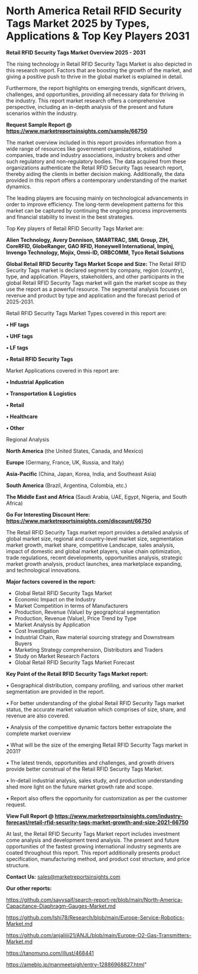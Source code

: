 # North America Retail RFID Security Tags Market 2025 by Types, Applications & Top Key Players 2031

<Strong> Retail RFID Security Tags Market Overview 2025 - 2031</strong>

The rising technology in Retail RFID Security Tags Market is also depicted in this research report. Factors that are boosting the growth of the market, and giving a positive push to thrive in the global market is explained in detail.

Furthermore, the report highlights on emerging trends, significant drivers, challenges, and opportunities, providing all necessary data for thriving in the industry. This report market research offers a comprehensive perspective, including an in-depth analysis of the present and future scenarios within the industry.

<strong>Request Sample Report @ <a href=https://www.marketreportsinsights.com/sample/66750>https://www.marketreportsinsights.com/sample/66750</a></strong>

The market overview included in this report provides information from a wide range of resources like government organizations, established companies, trade and industry associations, industry brokers and other such regulatory and non-regulatory bodies. The data acquired from these organizations authenticate the Retail RFID Security Tags research report, thereby aiding the clients in better decision making. Additionally, the data provided in this report offers a contemporary understanding of the market dynamics.

The leading players are focusing mainly on technological advancements in order to improve efficiency. The long-term development patterns for this market can be captured by continuing the ongoing process improvements and financial stability to invest in the best strategies.

Top Key players of Retail RFID Security Tags Market are:

<strong>Alien Technology, Avery Dennison, SMARTRAC, SML Group, ZIH, CoreRFID, GlobeRanger, GAO RFID, Honeywell International, Impinj, Invengo Technology, Mojix, Omni-ID, ORBCOMM, Tyco Retail Solutions</strong>

<strong><b>Global Retail RFID Security Tags Market Scope and Size:</b></strong>
The Retail RFID Security Tags market is declared segment by company, region (country), type, and application. Players, stakeholders, and other participants in the global Retail RFID Security Tags market will gain the market scope as they use the report as a powerful resource. The segmental analysis focuses on revenue and product by type and application and the forecast period of 2025-2031.

Retail RFID Security Tags Market Types covered in this report are:

<strong>• HF tags

• UHF tags

• LF tags

• Retail RFID Security Tags</strong>

Market Applications covered in this report are:

<strong>• Industrial Application

• Transportation & Logistics

• Retail

• Healthcare

• Other</strong> 

Regional Analysis

<strong>North America</strong> (the United States, Canada, and Mexico)

<strong>Europe</strong> (Germany, France, UK, Russia, and Italy)

<strong>Asia-Pacific</strong> (China, Japan, Korea, India, and Southeast Asia)

<strong>South America</strong> (Brazil, Argentina, Colombia, etc.)

<strong>The Middle East and Africa</strong> (Saudi Arabia, UAE, Egypt, Nigeria, and South Africa)

<strong>Go For Interesting Discount Here: <a href=https://www.marketreportsinsights.com/discount/66750>https://www.marketreportsinsights.com/discount/66750</a></strong>

The Retail RFID Security Tags market report provides a detailed analysis of global market size, regional and country-level market size, segmentation market growth, market share, competitive Landscape, sales analysis, impact of domestic and global market players, value chain optimization, trade regulations, recent developments, opportunities analysis, strategic market growth analysis, product launches, area marketplace expanding, and technological innovations.

<strong><b>Major factors covered in the report:</b></strong>
<ul>
  <li>Global Retail RFID Security Tags Market </li>
  <li>Economic Impact on the Industry</li>
  <li>Market Competition in terms of Manufacturers</li>
  <li>Production, Revenue (Value) by geographical segmentation</li>
  <li>Production, Revenue (Value), Price Trend by Type</li>
  <li>Market Analysis by Application</li>
  <li>Cost Investigation</li>
  <li>Industrial Chain, Raw material sourcing strategy and Downstream Buyers</li>
  <li>Marketing Strategy comprehension, Distributors and Traders</li>
  <li>Study on Market Research Factors</li>
  <li>Global Retail RFID Security Tags Market Forecast</li>
</ul>

<strong><b>Key Point of the Retail RFID Security Tags Market report:</b></strong>

• Geographical distribution, company profiling, and various other market segmentation are provided in the report.

• For better understanding of the global Retail RFID Security Tags market status, the accurate market valuation which comprises of size, share, and revenue are also covered.

• Analysis of the competitive dynamic factors better extrapolate the complete market overview

• What will be the size of the emerging Retail RFID Security Tags market in 2031?

• The latest trends, opportunities and challenges, and growth drivers provide better construal of the Retail RFID Security Tags Market.

• In-detail industrial analysis, sales study, and production understanding shed more light on the future market growth rate and scope.

• Report also offers the opportunity for customization as per the customer request.

<strong><b>View Full Report @ <a href=https://www.marketreportsinsights.com/industry-forecast/retail-rfid-security-tags-market-growth-and-size-2021-66750>https://www.marketreportsinsights.com/industry-forecast/retail-rfid-security-tags-market-growth-and-size-2021-66750</a></b></strong>


At last, the Retail RFID Security Tags Market report includes investment come analysis and development trend analysis. The present and future opportunities of the fastest growing international industry segments are coated throughout this report. This report additionally presents product specification, manufacturing method, and product cost structure, and price structure.

<strong>Contact Us:</strong>
sales@marketreportsinsights.com

<strong>Our other reports:</strong>

<a href=https://github.com/sayysaif/search-report-re/blob/main/North-America-Capacitance-Diaphragm-Gauges-Market.md>https://github.com/sayysaif/search-report-re/blob/main/North-America-Capacitance-Diaphragm-Gauges-Market.md</a>

<a href=https://github.com/Ishi78/Research/blob/main/Europe-Service-Robotics-Market.md>https://github.com/Ishi78/Research/blob/main/Europe-Service-Robotics-Market.md</a>

<a href=https://github.com/anjaliiii21/ANJL/blob/main/Europe-O2-Gas-Transmitters-Market.md>https://github.com/anjaliiii21/ANJL/blob/main/Europe-O2-Gas-Transmitters-Market.md</a>

<a href=https://tanomuno.com/illust/468441>https://tanomuno.com/illust/468441</a>

<a href=https://ameblo.jp/manmeetsigh/entry-12886968827.html>https://ameblo.jp/manmeetsigh/entry-12886968827.html</a>"
